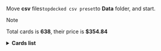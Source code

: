 Move <b>csv</b> files```topdecked csv preset```to <b>Data</b> folder, and start.

> [!NOTE]
> Total cards is <b>638</b>, their price is <b>$354.84</b>

<details>
  <summary><b>Cards list</b></summary>

<ul>
 <li> $0.09 <b><a href="https://scryfall.com/card/afr/265/">Plains</a></b> afr - foil (1)</li>
 <li> $0.12 <b><a href="https://scryfall.com/card/afr/262/">Plains</a></b> afr - foil (1)</li>
 <li> $0.14 <b><a href="https://scryfall.com/card/afr/263/">Plains</a></b> afr - foil (1)</li>
 <li> $0.10 <b><a href="https://scryfall.com/card/afr/264/">Plains</a></b> afr - foil (1)</li>
 <li> $0.14 <b><a href="https://scryfall.com/card/afr/273/">Swamp</a></b> afr - foil (1)</li>
 <li> $0.09 <b><a href="https://scryfall.com/card/afr/271/">Swamp</a></b> afr - foil (1)</li>
 <li> $0.14 <b><a href="https://scryfall.com/card/afr/270/">Swamp</a></b> afr - foil (1)</li>
 <li> $0.18 <b><a href="https://scryfall.com/card/afr/272/">Swamp</a></b> afr - foil (1)</li>
 <li> $0.10 <b><a href="https://scryfall.com/card/afr/278/">Forest</a></b> afr - foil (1)</li>
 <li> $0.08 <b><a href="https://scryfall.com/card/afr/280/">Forest</a></b> afr - foil (1)</li>
 <li> $0.13 <b><a href="https://scryfall.com/card/afr/279/">Forest</a></b> afr - foil (1)</li>
 <li> $0.13 <b><a href="https://scryfall.com/card/afr/281/">Forest</a></b> afr - foil (1)</li>
 <li> $0.29 <b><a href="https://scryfall.com/card/afr/375/">Forsworn Paladin</a></b> afr - foil (1)</li>
 <li> $0.10 <b><a href="https://scryfall.com/card/afr/276/">Mountain</a></b> afr - foil (1)</li>
 <li> $0.07 <b><a href="https://scryfall.com/card/afr/277/">Mountain</a></b> afr - foil (1)</li>
 <li> $0.11 <b><a href="https://scryfall.com/card/afr/274/">Mountain</a></b> afr - foil (1)</li>
 <li> $0.16 <b><a href="https://scryfall.com/card/afr/275/">Mountain</a></b> afr - foil (1)</li>
 <li> $0.23 <b><a href="https://scryfall.com/card/afr/117/">Reaper's Talisman</a></b> afr - foil (1)</li>
 <li> $0.19 <b><a href="https://scryfall.com/card/afr/397/">Treasure Chest</a></b> afr - foil (1)</li>
 <li> $0.05 <b><a href="https://scryfall.com/card/afr/46/">Arcane Investigator</a></b> afr - foil (1)</li>
 <li> $0.11 <b><a href="https://scryfall.com/card/afr/266/">Island</a></b> afr - foil (1)</li>
 <li> $0.10 <b><a href="https://scryfall.com/card/afr/267/">Island</a></b> afr - foil (1)</li>
 <li> $0.06 <b><a href="https://scryfall.com/card/afr/269/">Island</a></b> afr - foil (1)</li>
 <li> $0.14 <b><a href="https://scryfall.com/card/afr/268/">Island</a></b> afr - foil (1)</li>
 <li> $0.05 <b><a href="https://scryfall.com/card/afr/310/">Rimeshield Frost Giant</a></b> afr - foil (1)</li>
 <li> $0.20 <b><a href="https://scryfall.com/card/afr/84/">You Find the Villains' Lair</a></b> afr - foil (1)</li>
 <li> $0.32 <b><a href="https://scryfall.com/card/afr/228/">Monk Class</a></b> afr - foil (1)</li>
 <li> $0.04 <b><a href="https://scryfall.com/card/afr/45/">Air-Cult Elemental</a></b> afr - foil (1)</li>
 <li> $0.17 <b><a href="https://scryfall.com/card/afr/136/">Chaos Channeler</a></b> afr - foil (1)</li>
 <li> $8.56 <b><a href="https://scryfall.com/card/afr/138/">Delina, Wild Mage</a></b> afr - foil (1)</li>
 <li> $0.15 <b><a href="https://scryfall.com/card/afr/105/">Gelatinous Cube</a></b> afr - nonfoil (1)</li>
 <li> $0.04 <b><a href="https://scryfall.com/card/afr/149/">Hulking Bugbear</a></b> afr - nonfoil (1)</li>
 <li> $0.34 <b><a href="https://scryfall.com/card/afr/33/">Portable Hole</a></b> afr - nonfoil (1)</li>
 <li> $0.09 <b><a href="https://scryfall.com/card/afr/3/">Blink Dog</a></b> afr - nonfoil (1)</li>
 <li> $0.19 <b><a href="https://scryfall.com/card/afr/353/">Evolving Wilds</a></b> afr - nonfoil (1)</li>
 <li> $8.34 <b><a href="https://scryfall.com/card/afr/138/">Delina, Wild Mage</a></b> afr - nonfoil (1)</li>
 <li> $0.24 <b><a href="https://scryfall.com/card/afr/131/">Barbarian Class</a></b> afr - nonfoil (1)</li>
 <li> $0.86 <b><a href="https://scryfall.com/card/afr/180/">Druid Class</a></b> afr - nonfoil (2)</li>
 <li> $0.18 <b><a href="https://scryfall.com/card/afr/342/">Kalain, Reclusive Painter</a></b> afr - nonfoil (1)</li>
 <li> $0.11 <b><a href="https://scryfall.com/card/afr/58/">Feywild Trickster</a></b> afr - nonfoil (1)</li>
 <li> $0.06 <b><a href="https://scryfall.com/card/afr/215/">You Meet in a Tavern</a></b> afr - nonfoil (1)</li>
 <li> $0.02 <b><a href="https://scryfall.com/card/afr/247/">Iron Golem</a></b> afr - nonfoil (1)</li>
 <li> $0.07 <b><a href="https://scryfall.com/card/afr/49/">Blue Dragon</a></b> afr - nonfoil (1)</li>
 <li> $0.96 <b><a href="https://scryfall.com/card/afr/200/">Prosperous Innkeeper</a></b> afr - nonfoil (1)</li>
 <li> $0.04 <b><a href="https://scryfall.com/card/afr/210/">Wandering Troubadour</a></b> afr - nonfoil (2)</li>
 <li> $0.25 <b><a href="https://scryfall.com/card/afr/236/">Trelasarra, Moon Dancer</a></b> afr - nonfoil (1)</li>
 <li> $4.09 <b><a href="https://scryfall.com/card/afr/18/">Guardian of Faith</a></b> afr - nonfoil (1)</li>
 <li> $0.19 <b><a href="https://scryfall.com/card/afr/397/">Treasure Chest</a></b> afr - foil (1)</li>
 <li> $0.04 <b><a href="https://scryfall.com/card/afr/231/">Shessra, Death's Whisper</a></b> afr - nonfoil (1)</li>
 <li> $0.06 <b><a href="https://scryfall.com/card/afr/59/">Fly</a></b> afr - nonfoil (1)</li>
 <li> $0.36 <b><a href="https://scryfall.com/card/afr/243/">Eye of Vecna</a></b> afr - nonfoil (2)</li>
 <li> $0.08 <b><a href="https://scryfall.com/card/afr/120/">Skullport Merchant</a></b> afr - nonfoil (1)</li>
 <li> $0.05 <b><a href="https://scryfall.com/card/afr/135/">Burning Hands</a></b> afr - nonfoil (2)</li>
 <li> $0.01 <b><a href="https://scryfall.com/card/afr/77/">Sudden Insight</a></b> afr - nonfoil (1)</li>
 <li> $0.54 <b><a href="https://scryfall.com/card/afr/132/">Battle Cry Goblin</a></b> afr - nonfoil (2)</li>
 <li> $0.16 <b><a href="https://scryfall.com/card/afr/21/">Ingenious Smith</a></b> afr - nonfoil (2)</li>
 <li> $0.03 <b><a href="https://scryfall.com/card/afr/12/">Divine Smite</a></b> afr - nonfoil (1)</li>
 <li> $0.10 <b><a href="https://scryfall.com/card/afr/145/">Goblin Morningstar</a></b> afr - nonfoil (1)</li>
 <li> $0.03 <b><a href="https://scryfall.com/card/afr/36/">Rally Maneuver</a></b> afr - nonfoil (2)</li>
 <li> $1.06 <b><a href="https://scryfall.com/card/afr/211/">Werewolf Pack Leader</a></b> afr - nonfoil (1)</li>
 <li> $0.16 <b><a href="https://scryfall.com/card/afr/337/">Bruenor Battlehammer</a></b> afr - nonfoil (1)</li>
 <li> $4.30 <b><a href="https://scryfall.com/card/afr/254/">Den of the Bugbear</a></b> afr - nonfoil (1)</li>
 <li> $0.23 <b><a href="https://scryfall.com/card/afr/88/">Asmodeus the Archfiend</a></b> afr - nonfoil (1)</li>
 <li> $0.21 <b><a href="https://scryfall.com/card/afr/216/">Adult Gold Dragon</a></b> afr - nonfoil (1)</li>
 <li> $0.05 <b><a href="https://scryfall.com/card/afr/57/">Eccentric Apprentice</a></b> afr - nonfoil (2)</li>
 <li> $0.11 <b><a href="https://scryfall.com/card/afr/136/">Chaos Channeler</a></b> afr - nonfoil (1)</li>
 <li> $0.09 <b><a href="https://scryfall.com/card/afr/114/">Power Word Kill</a></b> afr - nonfoil (3)</li>
 <li> $0.04 <b><a href="https://scryfall.com/card/afr/107/">Grim Wanderer</a></b> afr - nonfoil (1)</li>
 <li> $0.13 <b><a href="https://scryfall.com/card/afr/175/">Choose Your Weapon</a></b> afr - nonfoil (1)</li>
 <li> $0.16 <b><a href="https://scryfall.com/card/afr/48/">The Blackstaff of Waterdeep</a></b> afr - nonfoil (1)</li>
 <li> $0.14 <b><a href="https://scryfall.com/card/afr/111/">Lightfoot Rogue</a></b> afr - nonfoil (2)</li>
 <li> $0.16 <b><a href="https://scryfall.com/card/afr/127/">Wight</a></b> afr - nonfoil (1)</li>
 <li> $0.16 <b><a href="https://scryfall.com/card/afr/323/">Zalto, Fire Giant Duke</a></b> afr - nonfoil (2)</li>
 <li> $0.19 <b><a href="https://scryfall.com/card/afr/170/">You See a Pair of Goblins</a></b> afr - nonfoil (1)</li>
 <li> $2.14 <b><a href="https://scryfall.com/card/afr/147/">Hobgoblin Bandit Lord</a></b> afr - nonfoil (1)</li>
 <li> $0.03 <b><a href="https://scryfall.com/card/afr/7/">Cloister Gargoyle</a></b> afr - nonfoil (1)</li>
 <li> $0.04 <b><a href="https://scryfall.com/card/afr/244/">Fifty Feet of Rope</a></b> afr - nonfoil (1)</li>
 <li> $0.07 <b><a href="https://scryfall.com/card/afr/242/">Dungeon Map</a></b> afr - nonfoil (1)</li>
 <li> $0.23 <b><a href="https://scryfall.com/card/afr/371/">Yuan-Ti Malison</a></b> afr - nonfoil (1)</li>
 <li> $0.04 <b><a href="https://scryfall.com/card/afr/54/">Displacer Beast</a></b> afr - nonfoil (3)</li>
 <li> $0.14 <b><a href="https://scryfall.com/card/afr/125/">Warlock Class</a></b> afr - nonfoil (2)</li>
 <li> $0.18 <b><a href="https://scryfall.com/card/afr/169/">You Find Some Prisoners</a></b> afr - nonfoil (1)</li>
 <li> $0.28 <b><a href="https://scryfall.com/card/afr/260/">Temple of the Dragon Queen</a></b> afr - nonfoil (1)</li>
 <li> $0.06 <b><a href="https://scryfall.com/card/afr/67/">Power of Persuasion</a></b> afr - nonfoil (1)</li>
 <li> $0.09 <b><a href="https://scryfall.com/card/afr/137/">Critical Hit</a></b> afr - nonfoil (2)</li>
 <li> $0.08 <b><a href="https://scryfall.com/card/afr/234/">Targ Nar, Demon-Fang Gnoll</a></b> afr - nonfoil (2)</li>
 <li> $0.55 <b><a href="https://scryfall.com/card/afr/29/">Paladin Class</a></b> afr - nonfoil (1)</li>
 <li> $0.16 <b><a href="https://scryfall.com/card/afr/246/">Hand of Vecna</a></b> afr - nonfoil (1)</li>
 <li> $0.21 <b><a href="https://scryfall.com/card/afr/98/">Drider</a></b> afr - nonfoil (2)</li>
 <li> $0.03 <b><a href="https://scryfall.com/card/afr/224/">Hama Pashar, Ruin Seeker</a></b> afr - nonfoil (1)</li>
 <li> $0.04 <b><a href="https://scryfall.com/card/afr/201/">Purple Worm</a></b> afr - nonfoil (2)</li>
 <li> $0.14 <b><a href="https://scryfall.com/card/afr/255/">Dungeon Descent</a></b> afr - nonfoil (1)</li>
 <li> $1.45 <b><a href="https://scryfall.com/card/afr/62/">Iymrith, Desert Doom</a></b> afr - nonfoil (2)</li>
 <li> $0.08 <b><a href="https://scryfall.com/card/afr/240/">Bag of Holding</a></b> afr - nonfoil (1)</li>
 <li> $0.02 <b><a href="https://scryfall.com/card/afr/192/">Loathsome Troll</a></b> afr - nonfoil (1)</li>
 <li> $0.72 <b><a href="https://scryfall.com/card/afr/233/">Sorcerer Class</a></b> afr - nonfoil (1)</li>
 <li> $0.06 <b><a href="https://scryfall.com/card/afr/44/">Aberrant Mind Sorcerer</a></b> afr - nonfoil (1)</li>
 <li> $3.73 <b><a href="https://scryfall.com/card/afr/222/">Fighter Class</a></b> afr - nonfoil (2)</li>
 <li> $0.02 <b><a href="https://scryfall.com/card/afr/76/">Split the Party</a></b> afr - nonfoil (1)</li>
 <li> $0.14 <b><a href="https://scryfall.com/card/afr/32/">Plate Armor</a></b> afr - nonfoil (2)</li>
 <li> $0.04 <b><a href="https://scryfall.com/card/afr/96/">Demogorgon's Clutches</a></b> afr - nonfoil (1)</li>
 <li> $0.08 <b><a href="https://scryfall.com/card/afr/221/">Farideh, Devil's Chosen</a></b> afr - nonfoil (1)</li>
 <li> $4.17 <b><a href="https://scryfall.com/card/afr/87/">Acererak the Archlich</a></b> afr - foil (1)</li>
 <li> $1.96 <b><a href="https://scryfall.com/card/ddr/1/">Nissa, Voice of Zendikar</a></b> ddr - foil (1)</li>
 <li> $0.42 <b><a href="https://scryfall.com/card/ddr/36/">Ob Nixilis Reignited</a></b> ddr - foil (1)</li>
 <li> $1.60 <b><a href="https://scryfall.com/card/ddr/65/">Leechridden Swamp</a></b> ddr - nonfoil (1)</li>
 <li> $0.36 <b><a href="https://scryfall.com/card/ddr/2/">Abundance</a></b> ddr - nonfoil (1)</li>
 <li> $0.12 <b><a href="https://scryfall.com/card/ddr/19/">Scythe Leopard</a></b> ddr - nonfoil (2)</li>
 <li> $0.18 <b><a href="https://scryfall.com/card/ddr/21/">Thicket Elemental</a></b> ddr - nonfoil (1)</li>
 <li> $1.03 <b><a href="https://scryfall.com/card/ddr/38/">Ambition's Cost</a></b> ddr - nonfoil (1)</li>
 <li> $0.11 <b><a href="https://scryfall.com/card/ddr/12/">Jaddi Lifestrider</a></b> ddr - nonfoil (2)</li>
 <li> $0.33 <b><a href="https://scryfall.com/card/ddr/60/">Shadows of the Past</a></b> ddr - nonfoil (1)</li>
 <li> $0.10 <b><a href="https://scryfall.com/card/ddr/58/">Quest for the Gravelord</a></b> ddr - nonfoil (2)</li>
 <li> $0.43 <b><a href="https://scryfall.com/card/ddr/10/">Gaea's Blessing</a></b> ddr - nonfoil (1)</li>
 <li> $0.14 <b><a href="https://scryfall.com/card/ddr/45/">Despoiler of Souls</a></b> ddr - nonfoil (1)</li>
 <li> $0.09 <b><a href="https://scryfall.com/card/ddr/24/">Walker of the Grove</a></b> ddr - nonfoil (1)</li>
 <li> $0.27 <b><a href="https://scryfall.com/card/ddr/30/">Treetop Village</a></b> ddr - nonfoil (1)</li>
 <li> $0.15 <b><a href="https://scryfall.com/card/ddr/57/">Priest of the Blood Rite</a></b> ddr - nonfoil (1)</li>
 <li> $0.30 <b><a href="https://scryfall.com/card/ddr/62/">Squelching Leeches</a></b> ddr - nonfoil (1)</li>
 <li> $0.11 <b><a href="https://scryfall.com/card/ddr/20/">Seek the Horizon</a></b> ddr - nonfoil (1)</li>
 <li> $0.43 <b><a href="https://scryfall.com/card/ddr/44/">Desecration Demon</a></b> ddr - nonfoil (1)</li>
 <li> $0.41 <b><a href="https://scryfall.com/card/ddr/29/">Mosswort Bridge</a></b> ddr - nonfoil (1)</li>
 <li> $0.35 <b><a href="https://scryfall.com/card/ddr/16/">Oran-Rief Hydra</a></b> ddr - nonfoil (1)</li>
 <li> $0.07 <b><a href="https://scryfall.com/card/ddr/42/">Carrier Thrall</a></b> ddr - nonfoil (2)</li>
 <li> $0.09 <b><a href="https://scryfall.com/card/ddr/26/">Woodborn Behemoth</a></b> ddr - nonfoil (2)</li>
 <li> $0.14 <b><a href="https://scryfall.com/card/ddr/3/">Briarhorn</a></b> ddr - nonfoil (2)</li>
 <li> $0.19 <b><a href="https://scryfall.com/card/ddr/6/">Cloudthresher</a></b> ddr - nonfoil (1)</li>
 <li> $0.48 <b><a href="https://scryfall.com/card/ddr/56/">Pestilence Demon</a></b> ddr - nonfoil (1)</li>
 <li> $0.36 <b><a href="https://scryfall.com/card/ddr/53/">Indulgent Tormentor</a></b> ddr - nonfoil (1)</li>
 <li> $0.30 <b><a href="https://scryfall.com/card/ddr/61/">Smallpox</a></b> ddr - nonfoil (2)</li>
 <li> $0.10 <b><a href="https://scryfall.com/card/ddr/73/">Zombie Giant</a></b> ddr - nonfoil (1)</li>
 <li> $0.74 <b><a href="https://scryfall.com/card/ddr/71/">Eldrazi Scion</a></b> ddr - nonfoil (2)</li>
 <li> $0.85 <b><a href="https://scryfall.com/card/ddr/75/">Plant</a></b> ddr - nonfoil (4)</li>
 <li> $0.34 <b><a href="https://scryfall.com/card/ddr/72/">Demon</a></b> ddr - nonfoil (1)</li>
 <li> $0.16 <b><a href="https://scryfall.com/card/ddr/74/">Elemental</a></b> ddr - nonfoil (1)</li>
 <li> $0.82 <b><a href="https://scryfall.com/card/ddr/76/">Ob Nixilis Reignited Emblem</a></b> ddr - nonfoil (1)</li>
 <li> $3.81 <b><a href="https://scryfall.com/card/dom/101/">Rat Colony</a></b> dom - nonfoil (1)</li>
 <li> $0.30 <b><a href="https://scryfall.com/card/dom/93/">Final Parting</a></b> dom - nonfoil (1)</li>
 <li> $0.49 <b><a href="https://scryfall.com/card/dom/130/">Goblin Warchief</a></b> dom - nonfoil (1)</li>
 <li> $0.17 <b><a href="https://scryfall.com/card/dom/16/">Evra, Halcyon Witness</a></b> dom - nonfoil (1)</li>
 <li> $0.15 <b><a href="https://scryfall.com/card/dom/210/">Amaranthine Wall</a></b> dom - nonfoil (1)</li>
 <li> $0.04 <b><a href="https://scryfall.com/card/eld/22/">Mysterious Pathlighter</a></b> eld - nonfoil (1)</li>
 <li> $0.25 <b><a href="https://scryfall.com/card/eld/185/">Yorvo, Lord of Garenbrig</a></b> eld - nonfoil (1)</li>
 <li> $0.16 <b><a href="https://scryfall.com/card/eld/163/">Keeper of Fables</a></b> eld - nonfoil (1)</li>
 <li> $0.13 <b><a href="https://scryfall.com/card/eld/25/">Rally for the Throne</a></b> eld - nonfoil (1)</li>
 <li> $0.11 <b><a href="https://scryfall.com/card/iko/261/">Plains</a></b> iko - foil (1)</li>
 <li> $0.43 <b><a href="https://scryfall.com/card/iko/233/">Zirda, the Dawnwaker</a></b> iko - nonfoil (1)</li>
 <li> $0.17 <b><a href="https://scryfall.com/card/iko/118/">Footfall Crater</a></b> iko - nonfoil (1)</li>
 <li> $0.02 <b><a href="https://scryfall.com/card/iko/147/">Charge of the Forever-Beast</a></b> iko - nonfoil (1)</li>
 <li> $0.05 <b><a href="https://scryfall.com/card/iko/151/">Exuberant Wolfbear</a></b> iko - nonfoil (1)</li>
 <li> $0.26 <b><a href="https://scryfall.com/card/khm/394/">Plains</a></b> khm - foil (1)</li>
 <li> $0.51 <b><a href="https://scryfall.com/card/khm/396/">Swamp</a></b> khm - foil (1)</li>
 <li> $0.85 <b><a href="https://scryfall.com/card/khm/398/">Forest</a></b> khm - foil (1)</li>
 <li> $0.76 <b><a href="https://scryfall.com/card/khm/397/">Mountain</a></b> khm - foil (1)</li>
 <li> $1.47 <b><a href="https://scryfall.com/card/khm/395/">Island</a></b> khm - foil (1)</li>
 <li> $0.22 <b><a href="https://scryfall.com/card/khm/327/">Maja, Bretagard Protector</a></b> khm - foil (1)</li>
 <li> $0.60 <b><a href="https://scryfall.com/card/khm/400/">Reflections of Littjara</a></b> khm - foil (1)</li>
 <li> $0.03 <b><a href="https://scryfall.com/card/khm/157/">Tuskeri Firewalker</a></b> khm - foil (1)</li>
 <li> $0.29 <b><a href="https://scryfall.com/card/khm/223/">Moritte of the Frost</a></b> khm - foil (1)</li>
 <li> $0.08 <b><a href="https://scryfall.com/card/khm/8/">Divine Gambit</a></b> khm - foil (1)</li>
 <li> $0.07 <b><a href="https://scryfall.com/card/khm/87/">Draugr Recruiter</a></b> khm - foil (1)</li>
 <li> $0.30 <b><a href="https://scryfall.com/card/khm/29/">Sigrid, God-Favored</a></b> khm - foil (1)</li>
 <li> $0.21 <b><a href="https://scryfall.com/card/khm/105/">Raise the Draugr</a></b> khm - foil (1)</li>
 <li> $0.15 <b><a href="https://scryfall.com/card/khm/321/">Aegar, the Freezing Flame</a></b> khm - foil (1)</li>
 <li> $0.12 <b><a href="https://scryfall.com/card/khm/148/">Rune of Speed</a></b> khm - nonfoil (1)</li>
 <li> $0.22 <b><a href="https://scryfall.com/card/khm/109/">Skemfar Avenger</a></b> khm - nonfoil (1)</li>
 <li> $0.05 <b><a href="https://scryfall.com/card/khm/97/">Hailstorm Valkyrie</a></b> khm - nonfoil (1)</li>
 <li> $5.05 <b><a href="https://scryfall.com/card/khm/114/">Valki, God of Lies // Tibalt, Cosmic Impostor</a></b> khm - nonfoil (1)</li>
 <li> $0.10 <b><a href="https://scryfall.com/card/khm/122/">Basalt Ravager</a></b> khm - nonfoil (1)</li>
 <li> $0.68 <b><a href="https://scryfall.com/card/khm/142/">Magda, Brazen Outlaw</a></b> khm - nonfoil (2)</li>
 <li> $0.03 <b><a href="https://scryfall.com/card/khm/45/">Avalanche Caller</a></b> khm - nonfoil (1)</li>
 <li> $0.18 <b><a href="https://scryfall.com/card/khm/116/">Vengeful Reaper</a></b> khm - nonfoil (2)</li>
 <li> $0.48 <b><a href="https://scryfall.com/card/khm/21/">Reidane, God of the Worthy // Valkmira, Protector's Shield</a></b> khm - nonfoil (1)</li>
 <li> $0.15 <b><a href="https://scryfall.com/card/khm/264/">Littjara Mirrorlake</a></b> khm - nonfoil (1)</li>
 <li> $0.13 <b><a href="https://scryfall.com/card/khm/232/">The Trickster-God's Heist</a></b> khm - nonfoil (1)</li>
 <li> $0.10 <b><a href="https://scryfall.com/card/khm/265/">Port of Karfell</a></b> khm - nonfoil (1)</li>
 <li> $0.25 <b><a href="https://scryfall.com/card/khm/25/">Rune of Sustenance</a></b> khm - nonfoil (1)</li>
 <li> $0.03 <b><a href="https://scryfall.com/card/khm/8/">Divine Gambit</a></b> khm - nonfoil (2)</li>
 <li> $0.08 <b><a href="https://scryfall.com/card/khm/268/">Skemfar Elderhall</a></b> khm - nonfoil (1)</li>
 <li> $0.05 <b><a href="https://scryfall.com/card/khm/189/">Rootless Yew</a></b> khm - nonfoil (1)</li>
 <li> $0.05 <b><a href="https://scryfall.com/card/khm/56/">Frost Augur</a></b> khm - nonfoil (1)</li>
 <li> $0.03 <b><a href="https://scryfall.com/card/khm/128/">Crush the Weak</a></b> khm - nonfoil (1)</li>
 <li> $0.03 <b><a href="https://scryfall.com/card/khm/137/">Frenzied Raider</a></b> khm - nonfoil (2)</li>
 <li> $0.05 <b><a href="https://scryfall.com/card/khm/62/">Icebind Pillar</a></b> khm - nonfoil (1)</li>
 <li> $6.33 <b><a href="https://scryfall.com/card/khm/98/">Haunting Voyage</a></b> khm - nonfoil (1)</li>
 <li> $0.15 <b><a href="https://scryfall.com/card/khm/233/">Vega, the Watcher</a></b> khm - nonfoil (2)</li>
 <li> $0.07 <b><a href="https://scryfall.com/card/khm/30/">Spectral Steel</a></b> khm - nonfoil (1)</li>
 <li> $0.50 <b><a href="https://scryfall.com/card/khm/27/">Search for Glory</a></b> khm - nonfoil (1)</li>
 <li> $0.52 <b><a href="https://scryfall.com/card/khm/9/">Doomskar</a></b> khm - nonfoil (1)</li>
 <li> $0.49 <b><a href="https://scryfall.com/card/khm/50/">Cosima, God of the Voyage // The Omenkeel</a></b> khm - nonfoil (1)</li>
 <li> $0.05 <b><a href="https://scryfall.com/card/khm/36/">Valkyrie's Sword</a></b> khm - nonfoil (1)</li>
 <li> $0.04 <b><a href="https://scryfall.com/card/khm/163/">Boreal Outrider</a></b> khm - nonfoil (1)</li>
 <li> $0.09 <b><a href="https://scryfall.com/card/khm/325/">Koll, the Forgemaster</a></b> khm - nonfoil (1)</li>
 <li> $0.08 <b><a href="https://scryfall.com/card/khm/253/">Bretagard Stronghold</a></b> khm - nonfoil (1)</li>
 <li> $0.46 <b><a href="https://scryfall.com/card/khm/107/">Rise of the Dread Marn</a></b> khm - nonfoil (1)</li>
 <li> $0.39 <b><a href="https://scryfall.com/card/khm/244/">Replicating Ring</a></b> khm - nonfoil (1)</li>
 <li> $0.02 <b><a href="https://scryfall.com/card/khm/2/">Battershield Warrior</a></b> khm - nonfoil (1)</li>
 <li> $0.07 <b><a href="https://scryfall.com/card/khm/212/">Harald, King of Skemfar</a></b> khm - nonfoil (1)</li>
 <li> $0.09 <b><a href="https://scryfall.com/card/khm/201/">Arni Slays the Troll</a></b> khm - nonfoil (1)</li>
 <li> $0.03 <b><a href="https://scryfall.com/card/khm/226/">Niko Defies Destiny</a></b> khm - nonfoil (1)</li>
 <li> $0.14 <b><a href="https://scryfall.com/card/khm/170/">Fynn, the Fangbearer</a></b> khm - nonfoil (1)</li>
 <li> $0.11 <b><a href="https://scryfall.com/card/khm/230/">Svella, Ice Shaper</a></b> khm - nonfoil (1)</li>
 <li> $0.95 <b><a href="https://scryfall.com/card/khm/69/">Mystic Reflection</a></b> khm - nonfoil (1)</li>
 <li> $0.17 <b><a href="https://scryfall.com/card/khm/132/">Dual Strike</a></b> khm - nonfoil (1)</li>
 <li> $0.08 <b><a href="https://scryfall.com/card/khm/259/">Great Hall of Starnheim</a></b> khm - nonfoil (1)</li>
 <li> $0.08 <b><a href="https://scryfall.com/card/khm/322/">Firja, Judge of Valor</a></b> khm - nonfoil (1)</li>
 <li> $0.10 <b><a href="https://scryfall.com/card/khm/26/">Runeforge Champion</a></b> khm - nonfoil (1)</li>
 <li> $0.07 <b><a href="https://scryfall.com/card/khm/224/">Narfi, Betrayer King</a></b> khm - nonfoil (1)</li>
 <li> $0.32 <b><a href="https://scryfall.com/card/khm/90/">Dream Devourer</a></b> khm - nonfoil (1)</li>
 <li> $0.05 <b><a href="https://scryfall.com/card/khm/166/">Elven Bow</a></b> khm - nonfoil (2)</li>
 <li> $0.31 <b><a href="https://scryfall.com/card/khm/250/">Axgard Armory</a></b> khm - nonfoil (1)</li>
 <li> $0.14 <b><a href="https://scryfall.com/card/khm/108/">Rune of Mortality</a></b> khm - nonfoil (2)</li>
 <li> $0.09 <b><a href="https://scryfall.com/card/khm/59/">Giant's Amulet</a></b> khm - nonfoil (1)</li>
 <li> $0.05 <b><a href="https://scryfall.com/card/khm/200/">Aegar, the Freezing Flame</a></b> khm - nonfoil (1)</li>
 <li> $0.19 <b><a href="https://scryfall.com/card/khm/86/">Draugr Necromancer</a></b> khm - nonfoil (1)</li>
 <li> $0.05 <b><a href="https://scryfall.com/card/khm/113/">Tergrid's Shadow</a></b> khm - nonfoil (1)</li>
 <li> $0.04 <b><a href="https://scryfall.com/card/khm/135/">Fearless Liberator</a></b> khm - nonfoil (1)</li>
 <li> $0.02 <b><a href="https://scryfall.com/card/khm/130/">Doomskar Titan</a></b> khm - nonfoil (1)</li>
 <li> $0.04 <b><a href="https://scryfall.com/card/khm/182/">Littjara Glade-Warden</a></b> khm - nonfoil (1)</li>
 <li> $10.41 <b><a href="https://scryfall.com/card/khm/299/">Halvar, God of Battle // Sword of the Realms</a></b> khm - nonfoil (1)</li>
 <li> $4.21 <b><a href="https://scryfall.com/card/khm/275/">The World Tree</a></b> khm - nonfoil (1)</li>
 <li> $0.26 <b><a href="https://scryfall.com/card/ltr/372/">Shagrat, Loot Bearer</a></b> ltr - nonfoil (1)</li>
 <li> $0.03 <b><a href="https://scryfall.com/card/ltr/189/">Stew the Coneys</a></b> ltr - nonfoil (1)</li>
 <li> $0.08 <b><a href="https://scryfall.com/card/ltr/306/">Samwise the Stouthearted</a></b> ltr - nonfoil (1)</li>
 <li> $0.04 <b><a href="https://scryfall.com/card/ltr/210/">Gwaihir the Windlord</a></b> ltr - nonfoil (1)</li>
 <li> $0.01 <b><a href="https://scryfall.com/card/mid/22/">Gavony Trapper</a></b> mid - foil (1)</li>
 <li> $0.12 <b><a href="https://scryfall.com/card/mid/380/">Plains</a></b> mid - foil (1)</li>
 <li> $0.11 <b><a href="https://scryfall.com/card/mid/63/">Mysterious Tome // Chilling Chronicle</a></b> mid - foil (1)</li>
 <li> $0.10 <b><a href="https://scryfall.com/card/mid/382/">Swamp</a></b> mid - foil (1)</li>
 <li> $1.06 <b><a href="https://scryfall.com/card/mid/273/">Swamp</a></b> mid - foil (1)</li>
 <li> $0.09 <b><a href="https://scryfall.com/card/mid/244/">Sunrise Cavalier</a></b> mid - foil (1)</li>
 <li> $0.47 <b><a href="https://scryfall.com/card/mid/277/">Forest</a></b> mid - foil (1)</li>
 <li> $0.14 <b><a href="https://scryfall.com/card/mid/384/">Forest</a></b> mid - foil (1)</li>
 <li> $0.21 <b><a href="https://scryfall.com/card/mid/383/">Mountain</a></b> mid - foil (1)</li>
 <li> $0.99 <b><a href="https://scryfall.com/card/mid/270/">Island</a></b> mid - foil (1)</li>
 <li> $0.12 <b><a href="https://scryfall.com/card/mid/381/">Island</a></b> mid - foil (1)</li>
 <li> $0.02 <b><a href="https://scryfall.com/card/mid/28/">Mourning Patrol // Morning Apparition</a></b> mid - foil (1)</li>
 <li> $0.15 <b><a href="https://scryfall.com/card/mid/135/">Electric Revelation</a></b> mid - foil (1)</li>
 <li> $0.01 <b><a href="https://scryfall.com/card/mid/127/">Abandon the Post</a></b> mid - foil (1)</li>
 <li> $0.05 <b><a href="https://scryfall.com/card/mid/84/">Arrogant Outlaw</a></b> mid - foil (1)</li>
 <li> $0.56 <b><a href="https://scryfall.com/card/mid/386/">Triskaidekaphile</a></b> mid - foil (1)</li>
 <li> $0.14 <b><a href="https://scryfall.com/card/mid/299/">Burly Breaker // Dire-Strain Demolisher</a></b> mid - foil (1)</li>
 <li> $0.02 <b><a href="https://scryfall.com/card/mid/152/">Obsessive Astronomer</a></b> mid - foil (1)</li>
 <li> $0.14 <b><a href="https://scryfall.com/card/mid/261/">Evolving Wilds</a></b> mid - foil (1)</li>
 <li> $0.09 <b><a href="https://scryfall.com/card/mid/82/">Unblinking Observer</a></b> mid - foil (1)</li>
 <li> $0.04 <b><a href="https://scryfall.com/card/mid/293/">Harvesttide Infiltrator // Harvesttide Assailant</a></b> mid - foil (1)</li>
 <li> $0.02 <b><a href="https://scryfall.com/card/mid/132/">Burn the Accursed</a></b> mid - foil (1)</li>
 <li> $1.17 <b><a href="https://scryfall.com/card/mid/67/">Otherworldly Gaze</a></b> mid - foil (1)</li>
 <li> $0.04 <b><a href="https://scryfall.com/card/mid/36/">Sungold Barrage</a></b> mid - foil (1)</li>
 <li> $0.06 <b><a href="https://scryfall.com/card/mid/118/">Olivia's Midnight Ambush</a></b> mid - foil (1)</li>
 <li> $0.30 <b><a href="https://scryfall.com/card/mid/223/">Florian, Voldaren Scion</a></b> mid - nonfoil (1)</li>
 <li> $0.10 <b><a href="https://scryfall.com/card/mid/183/">Dryad's Revival</a></b> mid - nonfoil (3)</li>
 <li> $0.05 <b><a href="https://scryfall.com/card/mid/310/">Kessig Naturalist // Lord of the Ulvenwald</a></b> mid - nonfoil (1)</li>
 <li> $0.03 <b><a href="https://scryfall.com/card/mid/26/">Loyal Gryff</a></b> mid - nonfoil (1)</li>
 <li> $0.09 <b><a href="https://scryfall.com/card/mid/142/">Geistflame Reservoir</a></b> mid - nonfoil (1)</li>
 <li> $0.11 <b><a href="https://scryfall.com/card/mid/173/">Brood Weaver</a></b> mid - nonfoil (3)</li>
 <li> $0.09 <b><a href="https://scryfall.com/card/mid/57/">Grafted Identity</a></b> mid - nonfoil (1)</li>
 <li> $0.02 <b><a href="https://scryfall.com/card/mid/308/">Dawnhart Wardens</a></b> mid - nonfoil (1)</li>
 <li> $0.07 <b><a href="https://scryfall.com/card/mid/126/">Vengeful Strangler // Strangling Grasp</a></b> mid - nonfoil (1)</li>
 <li> $0.40 <b><a href="https://scryfall.com/card/mid/234/">Old Stickfingers</a></b> mid - nonfoil (1)</li>
 <li> $0.15 <b><a href="https://scryfall.com/card/mid/2/">Ambitious Farmhand // Seasoned Cathar</a></b> mid - nonfoil (1)</li>
 <li> $0.03 <b><a href="https://scryfall.com/card/mid/300/">Dawnhart Mentor</a></b> mid - nonfoil (2)</li>
 <li> $0.15 <b><a href="https://scryfall.com/card/mid/187/">Hound Tamer // Untamed Pup</a></b> mid - nonfoil (1)</li>
 <li> $0.03 <b><a href="https://scryfall.com/card/mid/302/">Hound Tamer // Untamed Pup</a></b> mid - nonfoil (2)</li>
 <li> $0.02 <b><a href="https://scryfall.com/card/mid/16/">Duelcraft Trainer</a></b> mid - nonfoil (2)</li>
 <li> $0.36 <b><a href="https://scryfall.com/card/mid/309/">Katilda, Dawnhart Prime</a></b> mid - nonfoil (1)</li>
 <li> $0.03 <b><a href="https://scryfall.com/card/mid/297/">Village Watch // Village Reavers</a></b> mid - nonfoil (1)</li>
 <li> $0.09 <b><a href="https://scryfall.com/card/mid/6/">Borrowed Time</a></b> mid - nonfoil (1)</li>
 <li> $0.05 <b><a href="https://scryfall.com/card/mid/141/">Flame Channeler // Embodiment of Flame</a></b> mid - nonfoil (1)</li>
 <li> $5.31 <b><a href="https://scryfall.com/card/mid/265/">Overgrown Farmland</a></b> mid - nonfoil (1)</li>
 <li> $0.05 <b><a href="https://scryfall.com/card/mid/196/">Rise of the Ants</a></b> mid - nonfoil (3)</li>
 <li> $2.44 <b><a href="https://scryfall.com/card/mid/113/">Morbid Opportunist</a></b> mid - nonfoil (1)</li>
 <li> $0.11 <b><a href="https://scryfall.com/card/mid/115/">Necrosynthesis</a></b> mid - nonfoil (1)</li>
 <li> $0.52 <b><a href="https://scryfall.com/card/mid/159/">Smoldering Egg // Ashmouth Dragon</a></b> mid - nonfoil (1)</li>
 <li> $0.32 <b><a href="https://scryfall.com/card/mid/215/">Croaking Counterpart</a></b> mid - nonfoil (1)</li>
 <li> $0.28 <b><a href="https://scryfall.com/card/mid/34/">Sigardian Savior</a></b> mid - nonfoil (1)</li>
 <li> $0.04 <b><a href="https://scryfall.com/card/mid/65/">Ominous Roost</a></b> mid - nonfoil (2)</li>
 <li> $0.10 <b><a href="https://scryfall.com/card/mid/250/">Wake to Slaughter</a></b> mid - nonfoil (1)</li>
 <li> $0.22 <b><a href="https://scryfall.com/card/mid/235/">Rem Karolus, Stalwart Slayer</a></b> mid - nonfoil (2)</li>
 <li> $0.03 <b><a href="https://scryfall.com/card/mid/83/">Vivisection</a></b> mid - nonfoil (1)</li>
 <li> $0.09 <b><a href="https://scryfall.com/card/mid/238/">Rootcoil Creeper</a></b> mid - nonfoil (3)</li>
 <li> $0.05 <b><a href="https://scryfall.com/card/mid/299/">Burly Breaker // Dire-Strain Demolisher</a></b> mid - nonfoil (2)</li>
 <li> $0.03 <b><a href="https://scryfall.com/card/mid/251/">Winterthorn Blessing</a></b> mid - nonfoil (2)</li>
 <li> $0.02 <b><a href="https://scryfall.com/card/mid/3/">Beloved Beggar // Generous Soul</a></b> mid - nonfoil (1)</li>
 <li> $0.03 <b><a href="https://scryfall.com/card/mid/75/">Skaab Wrangler</a></b> mid - nonfoil (1)</li>
 <li> $0.24 <b><a href="https://scryfall.com/card/mid/303/">Outland Liberator // Frenzied Trapbreaker</a></b> mid - nonfoil (3)</li>
 <li> $0.11 <b><a href="https://scryfall.com/card/mid/205/">Turn the Earth</a></b> mid - nonfoil (2)</li>
 <li> $0.03 <b><a href="https://scryfall.com/card/mid/70/">Phantom Carriage</a></b> mid - nonfoil (3)</li>
 <li> $0.78 <b><a href="https://scryfall.com/card/mid/51/">Fading Hope</a></b> mid - nonfoil (2)</li>
 <li> $0.65 <b><a href="https://scryfall.com/card/mid/221/">Faithful Mending</a></b> mid - nonfoil (2)</li>
 <li> $0.56 <b><a href="https://scryfall.com/card/mid/386/">Triskaidekaphile</a></b> mid - foil (1)</li>
 <li> $0.06 <b><a href="https://scryfall.com/card/mid/139/">Fangblade Brigand // Fangblade Eviscerator</a></b> mid - nonfoil (1)</li>
 <li> $0.29 <b><a href="https://scryfall.com/card/mid/246/">Tovolar, Dire Overlord // Tovolar, the Midnight Scourge</a></b> mid - nonfoil (2)</li>
 <li> $1.45 <b><a href="https://scryfall.com/card/mid/7/">Brutal Cathar // Moonrage Brute</a></b> mid - nonfoil (1)</li>
 <li> $0.02 <b><a href="https://scryfall.com/card/mid/182/">Defend the Celestus</a></b> mid - nonfoil (1)</li>
 <li> $0.14 <b><a href="https://scryfall.com/card/mid/46/">Curse of Surveillance</a></b> mid - nonfoil (1)</li>
 <li> $37.56 <b><a href="https://scryfall.com/card/mid/112/">The Meathook Massacre</a></b> mid - nonfoil (1)</li>
 <li> $0.03 <b><a href="https://scryfall.com/card/mom/195/">Iridescent Blademaster</a></b> mom - foil (1)</li>
 <li> $0.06 <b><a href="https://scryfall.com/card/mom/107/">Glistening Deluge</a></b> mom - nonfoil (1)</li>
 <li> $0.02 <b><a href="https://scryfall.com/card/mom/248/">Mutagen Connoisseur</a></b> mom - nonfoil (1)</li>
 <li> $0.02 <b><a href="https://scryfall.com/card/mom/237/">Invasion of Moag // Bloomwielder Dryads</a></b> mom - nonfoil (1)</li>
 <li> $0.03 <b><a href="https://scryfall.com/card/mom/71/">Oracle of Tragedy</a></b> mom - nonfoil (1)</li>
 <li> $0.09 <b><a href="https://scryfall.com/card/mom/30/">Phyrexian Awakening</a></b> mom - nonfoil (1)</li>
 <li> $0.02 <b><a href="https://scryfall.com/card/mom/243/">Joyful Stormsculptor</a></b> mom - nonfoil (1)</li>
 <li> $0.03 <b><a href="https://scryfall.com/card/mom/166/">Stoke the Flames</a></b> mom - nonfoil (1)</li>
 <li> $0.29 <b><a href="https://scryfall.com/card/mom/145/">Invasion of Kaldheim // Pyre of the World Tree</a></b> mom - nonfoil (1)</li>
 <li> $6.51 <b><a href="https://scryfall.com/card/mom/12/">Elesh Norn // The Argent Etchings</a></b> mom - nonfoil (1)</li>
 <li> $0.03 <b><a href="https://scryfall.com/card/mul/5/">Kwende, Pride of Femeref</a></b> mul - nonfoil (1)</li>
 <li> $0.10 <b><a href="https://scryfall.com/card/mul/57/">Reyav, Master Smith</a></b> mul - nonfoil (1)</li>
 <li> $2.12 <b><a href="https://scryfall.com/card/neo/472/">Thundering Raiju</a></b> neo - foil (1)</li>
 <li> $0.14 <b><a href="https://scryfall.com/card/neo/116/">Nezumi Prowler</a></b> neo - nonfoil (1)</li>
 <li> $0.05 <b><a href="https://scryfall.com/card/neo/315/">Sunblade Samurai</a></b> neo - nonfoil (1)</li>
 <li> $0.07 <b><a href="https://scryfall.com/card/neo/63/">Mirrorshell Crab</a></b> neo - nonfoil (1)</li>
 <li> $0.26 <b><a href="https://scryfall.com/card/neo/111/">March of Wretched Sorrow</a></b> neo - nonfoil (1)</li>
 <li> $0.02 <b><a href="https://scryfall.com/card/neo/50/">Discover the Impossible</a></b> neo - nonfoil (1)</li>
 <li> $0.09 <b><a href="https://scryfall.com/card/neo/85/">Thirst for Knowledge</a></b> neo - nonfoil (1)</li>
 <li> $4.22 <b><a href="https://scryfall.com/card/plst/LGN-77/">Noxious Ghoul</a></b> plst - nonfoil (1)</li>
 <li> $0.10 <b><a href="https://scryfall.com/card/plst/SHM-247/">Blight Sickle</a></b> plst - nonfoil (1)</li>
 <li> $0.59 <b><a href="https://scryfall.com/card/plst/USG-318/">Worn Powerstone</a></b> plst - nonfoil (1)</li>
 <li> $0.10 <b><a href="https://scryfall.com/card/plst/BOK-57/">Toils of Night and Day</a></b> plst - nonfoil (1)</li>
 <li> $2.09 <b><a href="https://scryfall.com/card/snc/160/">Topiary Stomper</a></b> snc - nonfoil (1)</li>
 <li> $0.38 <b><a href="https://scryfall.com/card/snc/12/">Extraction Specialist</a></b> snc - nonfoil (1)</li>
 <li> $4.51 <b><a href="https://scryfall.com/card/sta/56/">Regrowth</a></b> sta - foil (1)</li>
 <li> $2.96 <b><a href="https://scryfall.com/card/sta/13/">Brainstorm</a></b> sta - nonfoil (1)</li>
 <li> $0.06 <b><a href="https://scryfall.com/card/sta/3/">Defiant Strike</a></b> sta - nonfoil (2)</li>
 <li> $0.84 <b><a href="https://scryfall.com/card/sta/51/">Cultivate</a></b> sta - nonfoil (1)</li>
 <li> $0.94 <b><a href="https://scryfall.com/card/sta/17/">Mind's Desire</a></b> sta - nonfoil (1)</li>
 <li> $0.16 <b><a href="https://scryfall.com/card/sta/57/">Snakeskin Veil</a></b> sta - nonfoil (1)</li>
 <li> $0.07 <b><a href="https://scryfall.com/card/sta/4/">Divine Gambit</a></b> sta - nonfoil (1)</li>
 <li> $0.08 <b><a href="https://scryfall.com/card/sta/41/">Infuriate</a></b> sta - nonfoil (2)</li>
 <li> $0.07 <b><a href="https://scryfall.com/card/sta/24/">Agonizing Remorse</a></b> sta - nonfoil (1)</li>
 <li> $1.17 <b><a href="https://scryfall.com/card/sta/18/">Negate</a></b> sta - nonfoil (1)</li>
 <li> $0.30 <b><a href="https://scryfall.com/card/sta/28/">Doom Blade</a></b> sta - nonfoil (1)</li>
 <li> $0.34 <b><a href="https://scryfall.com/card/sta/19/">Opt</a></b> sta - nonfoil (2)</li>
 <li> $1.36 <b><a href="https://scryfall.com/card/sta/62/">Lightning Helix</a></b> sta - nonfoil (1)</li>
 <li> $0.13 <b><a href="https://scryfall.com/card/sta/44/">Shock</a></b> sta - nonfoil (1)</li>
 <li> $0.05 <b><a href="https://scryfall.com/card/sta/23/">Whirlwind Denial</a></b> sta - nonfoil (2)</li>
 <li> $0.11 <b><a href="https://scryfall.com/card/sta/37/">Claim the Firstborn</a></b> sta - nonfoil (1)</li>
 <li> $0.08 <b><a href="https://scryfall.com/card/sta/49/">Adventurous Impulse</a></b> sta - nonfoil (1)</li>
 <li> $0.39 <b><a href="https://scryfall.com/card/sta/31/">Inquisition of Kozilek</a></b> sta - nonfoil (2)</li>
 <li> $0.26 <b><a href="https://scryfall.com/card/sta/60/">Electrolyze</a></b> sta - nonfoil (1)</li>
 <li> $0.03 <b><a href="https://scryfall.com/card/stx/105/">Hall Monitor</a></b> stx - nonfoil (1)</li>
 <li> $0.06 <b><a href="https://scryfall.com/card/stx/24/">Professor of Symbology</a></b> stx - nonfoil (1)</li>
 <li> $0.27 <b><a href="https://scryfall.com/card/stx/174/">Daemogoth Titan</a></b> stx - nonfoil (1)</li>
 <li> $0.12 <b><a href="https://scryfall.com/card/stx/70/">Eyetwitch</a></b> stx - nonfoil (3)</li>
 <li> $0.04 <b><a href="https://scryfall.com/card/stx/200/">Lorehold Excavation</a></b> stx - nonfoil (2)</li>
 <li> $1.92 <b><a href="https://scryfall.com/card/stx/279/">Kasmina, Enigma Sage</a></b> stx - nonfoil (1)</li>
 <li> $0.03 <b><a href="https://scryfall.com/card/stx/47/">Mercurial Transformation</a></b> stx - nonfoil (1)</li>
 <li> $0.10 <b><a href="https://scryfall.com/card/stx/28/">Show of Confidence</a></b> stx - nonfoil (1)</li>
 <li> $0.05 <b><a href="https://scryfall.com/card/stx/135/">Karok Wrangler</a></b> stx - nonfoil (1)</li>
 <li> $0.02 <b><a href="https://scryfall.com/card/stx/162/">Aether Helix</a></b> stx - nonfoil (1)</li>
 <li> $0.03 <b><a href="https://scryfall.com/card/stx/107/">Igneous Inspiration</a></b> stx - nonfoil (1)</li>
 <li> $4.24 <b><a href="https://scryfall.com/card/stx/86/">Sedgemoor Witch</a></b> stx - nonfoil (1)</li>
 <li> $0.03 <b><a href="https://scryfall.com/card/stx/257/">Reflective Golem</a></b> stx - nonfoil (1)</li>
 <li> $0.40 <b><a href="https://scryfall.com/card/stx/149/">Extus, Oriq Overlord // Awaken the Blood Avatar</a></b> stx - nonfoil (1)</li>
 <li> $0.06 <b><a href="https://scryfall.com/card/stx/229/">Shadewing Laureate</a></b> stx - nonfoil (1)</li>
 <li> $0.03 <b><a href="https://scryfall.com/card/stx/202/">Maelstrom Muse</a></b> stx - nonfoil (1)</li>
 <li> $1.03 <b><a href="https://scryfall.com/card/stx/262/">Access Tunnel</a></b> stx - nonfoil (2)</li>
 <li> $0.10 <b><a href="https://scryfall.com/card/stx/154/">Pestilent Cauldron // Restorative Burst</a></b> stx - nonfoil (1)</li>
 <li> $0.47 <b><a href="https://scryfall.com/card/stx/21/">Mavinda, Students' Advocate</a></b> stx - nonfoil (1)</li>
 <li> $0.16 <b><a href="https://scryfall.com/card/stx/225/">Rip Apart</a></b> stx - nonfoil (1)</li>
 <li> $0.04 <b><a href="https://scryfall.com/card/stx/132/">Fortifying Draught</a></b> stx - nonfoil (1)</li>
 <li> $0.14 <b><a href="https://scryfall.com/card/stx/147/">Augmenter Pugilist // Echoing Equation</a></b> stx - nonfoil (1)</li>
 <li> $0.07 <b><a href="https://scryfall.com/card/stx/88/">Tenured Inkcaster</a></b> stx - nonfoil (1)</li>
 <li> $0.17 <b><a href="https://scryfall.com/card/stx/45/">Kelpie Guide</a></b> stx - nonfoil (1)</li>
 <li> $0.03 <b><a href="https://scryfall.com/card/stx/56/">Symmetry Sage</a></b> stx - nonfoil (1)</li>
 <li> $0.07 <b><a href="https://scryfall.com/card/stx/205/">Manifestation Sage</a></b> stx - nonfoil (1)</li>
 <li> $0.11 <b><a href="https://scryfall.com/card/stx/178/">Dina, Soul Steeper</a></b> stx - nonfoil (2)</li>
 <li> $0.09 <b><a href="https://scryfall.com/card/stx/127/">Dragonsguard Elite</a></b> stx - nonfoil (1)</li>
 <li> $0.32 <b><a href="https://scryfall.com/card/stx/72/">Go Blank</a></b> stx - nonfoil (1)</li>
 <li> $0.20 <b><a href="https://scryfall.com/card/stx/242/">Tend the Pests</a></b> stx - nonfoil (1)</li>
 <li> $0.18 <b><a href="https://scryfall.com/card/stx/207/">Mortality Spear</a></b> stx - nonfoil (1)</li>
 <li> $0.05 <b><a href="https://scryfall.com/card/stx/31/">Stonebinder's Familiar</a></b> stx - nonfoil (1)</li>
 <li> $0.23 <b><a href="https://scryfall.com/card/stx/59/">Test of Talents</a></b> stx - nonfoil (3)</li>
 <li> $0.11 <b><a href="https://scryfall.com/card/stx/133/">Gnarled Professor</a></b> stx - nonfoil (1)</li>
 <li> $0.03 <b><a href="https://scryfall.com/card/stx/134/">Honor Troll</a></b> stx - nonfoil (2)</li>
 <li> $0.06 <b><a href="https://scryfall.com/card/stx/41/">Divide by Zero</a></b> stx - nonfoil (1)</li>
 <li> $0.04 <b><a href="https://scryfall.com/card/stx/46/">Mentor's Guidance</a></b> stx - nonfoil (1)</li>
 <li> $0.02 <b><a href="https://scryfall.com/card/stx/231/">Silverquill Apprentice</a></b> stx - nonfoil (3)</li>
 <li> $0.02 <b><a href="https://scryfall.com/card/stx/91/">Academic Dispute</a></b> stx - nonfoil (1)</li>
 <li> $0.08 <b><a href="https://scryfall.com/card/stx/129/">Emergent Sequence</a></b> stx - nonfoil (1)</li>
 <li> $0.06 <b><a href="https://scryfall.com/card/stx/35/">Thunderous Orator</a></b> stx - nonfoil (1)</li>
 <li> $0.24 <b><a href="https://scryfall.com/card/stx/94/">Conspiracy Theorist</a></b> stx - nonfoil (1)</li>
 <li> $0.03 <b><a href="https://scryfall.com/card/stx/212/">Practical Research</a></b> stx - nonfoil (1)</li>
 <li> $0.16 <b><a href="https://scryfall.com/card/stx/96/">Draconic Intervention</a></b> stx - nonfoil (2)</li>
 <li> $1.41 <b><a href="https://scryfall.com/card/stx/115/">Storm-Kiln Artist</a></b> stx - nonfoil (1)</li>
 <li> $0.07 <b><a href="https://scryfall.com/card/stx/57/">Teachings of the Archaics</a></b> stx - nonfoil (1)</li>
 <li> $0.03 <b><a href="https://scryfall.com/card/stx/169/">Closing Statement</a></b> stx - nonfoil (1)</li>
 <li> $0.02 <b><a href="https://scryfall.com/card/stx/89/">Umbral Juke</a></b> stx - nonfoil (1)</li>
 <li> $1.21 <b><a href="https://scryfall.com/card/stx/192/">Hofri Ghostforge</a></b> stx - nonfoil (1)</li>
 <li> $0.03 <b><a href="https://scryfall.com/card/stx/15/">Dueling Coach</a></b> stx - nonfoil (1)</li>
 <li> $0.03 <b><a href="https://scryfall.com/card/stx/224/">Returned Pastcaller</a></b> stx - nonfoil (1)</li>
 <li> $0.05 <b><a href="https://scryfall.com/card/stx/92/">Ardent Dustspeaker</a></b> stx - nonfoil (1)</li>
 <li> $2.22 <b><a href="https://scryfall.com/card/stx/81/">Plumb the Forbidden</a></b> stx - nonfoil (2)</li>
 <li> $0.39 <b><a href="https://scryfall.com/card/stx/272/">Shineshadow Snarl</a></b> stx - nonfoil (1)</li>
 <li> $0.03 <b><a href="https://scryfall.com/card/stx/100/">Explosive Welcome</a></b> stx - nonfoil (1)</li>
 <li> $0.24 <b><a href="https://scryfall.com/card/stx/228/">Rushed Rebirth</a></b> stx - nonfoil (1)</li>
 <li> $0.08 <b><a href="https://scryfall.com/card/stx/104/">Grinning Ignus</a></b> stx - nonfoil (1)</li>
 <li> $0.49 <b><a href="https://scryfall.com/card/stx/128/">Ecological Appreciation</a></b> stx - nonfoil (1)</li>
 <li> $0.02 <b><a href="https://scryfall.com/card/stx/198/">Lorehold Apprentice</a></b> stx - nonfoil (1)</li>
 <li> $0.07 <b><a href="https://scryfall.com/card/stx/123/">Bookwurm</a></b> stx - nonfoil (2)</li>
 <li> $0.29 <b><a href="https://scryfall.com/card/stx/26/">Secret Rendezvous</a></b> stx - nonfoil (1)</li>
 <li> $0.02 <b><a href="https://scryfall.com/card/stx/78/">Necrotic Fumes</a></b> stx - nonfoil (3)</li>
 <li> $0.09 <b><a href="https://scryfall.com/card/stx/171/">Creative Outburst</a></b> stx - nonfoil (1)</li>
 <li> $0.30 <b><a href="https://scryfall.com/card/stx/20/">Leonin Lightscribe</a></b> stx - nonfoil (1)</li>
 <li> $0.26 <b><a href="https://scryfall.com/card/stx/247/">Witherbloom Apprentice</a></b> stx - nonfoil (2)</li>
 <li> $0.19 <b><a href="https://scryfall.com/card/stx/176/">Deadly Brew</a></b> stx - nonfoil (1)</li>
 <li> $0.09 <b><a href="https://scryfall.com/card/stx/220/">Quintorius, Field Historian</a></b> stx - nonfoil (1)</li>
 <li> $0.19 <b><a href="https://scryfall.com/card/stx/261/">Zephyr Boots</a></b> stx - nonfoil (1)</li>
 <li> $0.13 <b><a href="https://scryfall.com/card/stx/98/">Efreet Flamepainter</a></b> stx - nonfoil (2)</li>
 <li> $0.07 <b><a href="https://scryfall.com/card/stx/260/">Team Pennant</a></b> stx - nonfoil (1)</li>
 <li> $0.12 <b><a href="https://scryfall.com/card/stx/246/">Venerable Warsinger</a></b> stx - nonfoil (1)</li>
 <li> $12.04 <b><a href="https://scryfall.com/card/stx/282/">Beledros Witherbloom</a></b> stx - nonfoil (1)</li>
 <li> $0.20 <b><a href="https://scryfall.com/card/tafr/9/">Zombie</a></b> tafr - nonfoil (2)</li>
 <li> $0.38 <b><a href="https://scryfall.com/card/tafr/3/">Dog Illusion</a></b> tafr - nonfoil (1)</li>
 <li> $0.17 <b><a href="https://scryfall.com/card/tafr/15/">Treasure</a></b> tafr - nonfoil (1)</li>
 <li> $0.25 <b><a href="https://scryfall.com/card/tafr/5/">The Atropal</a></b> tafr - nonfoil (3)</li>
 <li> $0.50 <b><a href="https://scryfall.com/card/tafr/4/">Faerie Dragon</a></b> tafr - nonfoil (2)</li>
 <li> $0.25 <b><a href="https://scryfall.com/card/tafr/12/">Goblin</a></b> tafr - nonfoil (4)</li>
 <li> $0.19 <b><a href="https://scryfall.com/card/tafr/14/">Wolf</a></b> tafr - nonfoil (1)</li>
 <li> $0.10 <b><a href="https://scryfall.com/card/tafr/11/">Devil</a></b> tafr - nonfoil (1)</li>
 <li> $0.25 <b><a href="https://scryfall.com/card/tafr/6/">Skeleton</a></b> tafr - nonfoil (2)</li>
 <li> $1.48 <b><a href="https://scryfall.com/card/tafr/2/">Icingdeath, Frost Tongue</a></b> tafr - nonfoil (1)</li>
 <li> $0.10 <b><a href="https://scryfall.com/card/tdom/13/">Saproling</a></b> tdom - nonfoil (1)</li>
 <li> $0.25 <b><a href="https://scryfall.com/card/teld/20/">On an Adventure</a></b> teld - nonfoil (1)</li>
 <li> $0.23 <b><a href="https://scryfall.com/card/thb/279/">Plains</a></b> thb - foil (1)</li>
 <li> $0.17 <b><a href="https://scryfall.com/card/thb/278/">Plains</a></b> thb - foil (1)</li>
 <li> $0.25 <b><a href="https://scryfall.com/card/thb/283/">Swamp</a></b> thb - foil (1)</li>
 <li> $0.17 <b><a href="https://scryfall.com/card/thb/282/">Swamp</a></b> thb - foil (1)</li>
 <li> $2.25 <b><a href="https://scryfall.com/card/thb/252/">Swamp</a></b> thb - foil (1)</li>
 <li> $0.16 <b><a href="https://scryfall.com/card/thb/286/">Forest</a></b> thb - foil (1)</li>
 <li> $0.20 <b><a href="https://scryfall.com/card/thb/287/">Forest</a></b> thb - foil (1)</li>
 <li> $0.24 <b><a href="https://scryfall.com/card/thb/284/">Mountain</a></b> thb - foil (1)</li>
 <li> $0.19 <b><a href="https://scryfall.com/card/thb/285/">Mountain</a></b> thb - foil (1)</li>
 <li> $0.23 <b><a href="https://scryfall.com/card/thb/281/">Island</a></b> thb - foil (1)</li>
 <li> $0.20 <b><a href="https://scryfall.com/card/thb/280/">Island</a></b> thb - foil (1)</li>
 <li> $0.12 <b><a href="https://scryfall.com/card/thb/263/">Tymaret, Chosen from Death</a></b> thb - foil (1)</li>
 <li> $0.44 <b><a href="https://scryfall.com/card/thb/352/">Arasta of the Endless Web</a></b> thb - foil (1)</li>
 <li> $0.24 <b><a href="https://scryfall.com/card/thb/214/">Dream Trawler</a></b> thb - nonfoil (1)</li>
 <li> $0.06 <b><a href="https://scryfall.com/card/thb/223/">Mischievous Chimera</a></b> thb - nonfoil (1)</li>
 <li> $0.12 <b><a href="https://scryfall.com/card/thb/53/">Medomai's Prophecy</a></b> thb - nonfoil (1)</li>
 <li> $0.18 <b><a href="https://scryfall.com/card/thb/5/">The Birth of Meletis</a></b> thb - nonfoil (1)</li>
 <li> $0.07 <b><a href="https://scryfall.com/card/thb/69/">Stinging Lionfish</a></b> thb - nonfoil (1)</li>
 <li> $0.04 <b><a href="https://scryfall.com/card/thb/63/">Sea God's Scorn</a></b> thb - nonfoil (1)</li>
 <li> $0.16 <b><a href="https://scryfall.com/card/thb/167/">Chainweb Aracnir</a></b> thb - nonfoil (1)</li>
 <li> $0.10 <b><a href="https://scryfall.com/card/thb/209/">Atris, Oracle of Half-Truths</a></b> thb - nonfoil (1)</li>
 <li> $0.06 <b><a href="https://scryfall.com/card/thb/206/">Acolyte of Affliction</a></b> thb - nonfoil (1)</li>
 <li> $0.05 <b><a href="https://scryfall.com/card/thb/59/">One with the Stars</a></b> thb - nonfoil (1)</li>
 <li> $0.05 <b><a href="https://scryfall.com/card/thb/7/">Commanding Presence</a></b> thb - nonfoil (1)</li>
 <li> $0.04 <b><a href="https://scryfall.com/card/thb/219/">Hero of the Nyxborn</a></b> thb - nonfoil (1)</li>
 <li> $0.38 <b><a href="https://scryfall.com/card/thb/98/">Gravebreaker Lamia</a></b> thb - nonfoil (1)</li>
 <li> $0.84 <b><a href="https://scryfall.com/card/thb/121/">Underworld Dreams</a></b> thb - nonfoil (1)</li>
 <li> $0.02 <b><a href="https://scryfall.com/card/thb/132/">Escape Velocity</a></b> thb - nonfoil (1)</li>
 <li> $0.03 <b><a href="https://scryfall.com/card/thb/83/">Agonizing Remorse</a></b> thb - nonfoil (1)</li>
 <li> $0.33 <b><a href="https://scryfall.com/card/thb/170/">The First Iroan Games</a></b> thb - nonfoil (1)</li>
 <li> $0.26 <b><a href="https://scryfall.com/card/thb/87/">Cling to Dust</a></b> thb - nonfoil (1)</li>
 <li> $0.22 <b><a href="https://scryfall.com/card/thb/33/">Reverent Hoplite</a></b> thb - nonfoil (1)</li>
 <li> $0.34 <b><a href="https://scryfall.com/card/thb/80/">Wavebreak Hippocamp</a></b> thb - nonfoil (1)</li>
 <li> $0.12 <b><a href="https://scryfall.com/card/thb/156/">Storm Herald</a></b> thb - nonfoil (1)</li>
 <li> $0.17 <b><a href="https://scryfall.com/card/thb/237/">Soul-Guide Lantern</a></b> thb - nonfoil (1)</li>
 <li> $0.06 <b><a href="https://scryfall.com/card/thb/193/">Pheres-Band Brawler</a></b> thb - nonfoil (1)</li>
 <li> $0.42 <b><a href="https://scryfall.com/card/thb/234/">Mirror Shield</a></b> thb - nonfoil (1)</li>
 <li> $0.04 <b><a href="https://scryfall.com/card/thb/239/">Thundering Chariot</a></b> thb - nonfoil (1)</li>
 <li> $0.07 <b><a href="https://scryfall.com/card/thb/102/">Inevitable End</a></b> thb - nonfoil (1)</li>
 <li> $0.61 <b><a href="https://scryfall.com/card/thb/13/">Elspeth Conquers Death</a></b> thb - nonfoil (1)</li>
 <li> $0.25 <b><a href="https://scryfall.com/card/thb/228/">Staggering Insight</a></b> thb - nonfoil (1)</li>
 <li> $0.02 <b><a href="https://scryfall.com/card/thb/182/">Nessian Hornbeetle</a></b> thb - nonfoil (1)</li>
 <li> $3.05 <b><a href="https://scryfall.com/card/thb/221/">Kroxa, Titan of Death's Hunger</a></b> thb - nonfoil (1)</li>
 <li> $0.05 <b><a href="https://scryfall.com/card/thb/189/">Nyx Herald</a></b> thb - nonfoil (1)</li>
 <li> $0.03 <b><a href="https://scryfall.com/card/thb/133/">Fateful End</a></b> thb - nonfoil (1)</li>
 <li> $0.63 <b><a href="https://scryfall.com/card/thb/99/">Gray Merchant of Asphodel</a></b> thb - nonfoil (1)</li>
 <li> $0.03 <b><a href="https://scryfall.com/card/thb/112/">Pharika's Spawn</a></b> thb - nonfoil (1)</li>
 <li> $0.06 <b><a href="https://scryfall.com/card/thb/166/">The Binding of the Titans</a></b> thb - nonfoil (1)</li>
 <li> $0.03 <b><a href="https://scryfall.com/card/thb/138/">Heroes of the Revel</a></b> thb - nonfoil (1)</li>
 <li> $0.12 <b><a href="https://scryfall.com/card/thb/267/">Renata, Called to the Hunt</a></b> thb - nonfoil (1)</li>
 <li> $6.98 <b><a href="https://scryfall.com/card/thb/24/">Idyllic Tutor</a></b> thb - nonfoil (1)</li>
 <li> $23.74 <b><a href="https://scryfall.com/card/thb/236/">Shadowspear</a></b> thb - nonfoil (1)</li>
 <li> $17.57 <b><a href="https://scryfall.com/card/thb/259/">Heliod, Sun-Crowned</a></b> thb - foil (1)</li>
 <li> $0.05 <b><a href="https://scryfall.com/card/tiko/3/">Human Soldier</a></b> tiko - nonfoil (1)</li>
 <li> $0.16 <b><a href="https://scryfall.com/card/tkhm/5/">Bird</a></b> tkhm - nonfoil (1)</li>
 <li> $0.06 <b><a href="https://scryfall.com/card/tkhm/12/">Dwarf Berserker</a></b> tkhm - nonfoil (2)</li>
 <li> $0.09 <b><a href="https://scryfall.com/card/tkhm/6/">Giant Wizard</a></b> tkhm - nonfoil (1)</li>
 <li> $0.14 <b><a href="https://scryfall.com/card/tkhm/9/">Zombie Berserker</a></b> tkhm - nonfoil (1)</li>
 <li> $0.17 <b><a href="https://scryfall.com/card/tkhm/19/">Treasure</a></b> tkhm - nonfoil (3)</li>
 <li> $0.10 <b><a href="https://scryfall.com/card/tkhm/23/">Foretell</a></b> tkhm - nonfoil (2)</li>
 <li> $0.14 <b><a href="https://scryfall.com/card/tkhm/4/">Spirit</a></b> tkhm - nonfoil (1)</li>
 <li> $0.27 <b><a href="https://scryfall.com/card/tkhm/16/">Troll Warrior</a></b> tkhm - nonfoil (1)</li>
 <li> $0.16 <b><a href="https://scryfall.com/card/tkhm/10/">Demon Berserker</a></b> tkhm - nonfoil (1)</li>
 <li> $0.16 <b><a href="https://scryfall.com/card/tltr/6/">Orc Army</a></b> tltr - nonfoil (1)</li>
 <li> $0.26 <b><a href="https://scryfall.com/card/tmid/5/">Zombie</a></b> tmid - nonfoil (2)</li>
 <li> $0.12 <b><a href="https://scryfall.com/card/tmid/7/">Elemental</a></b> tmid - nonfoil (1)</li>
 <li> $0.25 <b><a href="https://scryfall.com/card/tmid/13/">Wolf</a></b> tmid - nonfoil (1)</li>
 <li> $0.11 <b><a href="https://scryfall.com/card/tmid/15/">Zombie</a></b> tmid - nonfoil (1)</li>
 <li> $0.07 <b><a href="https://scryfall.com/card/tmom/20/">Treasure</a></b> tmom - nonfoil (1)</li>
 <li> $0.05 <b><a href="https://scryfall.com/card/tneo/15/">Construct</a></b> tneo - nonfoil (1)</li>
 <li> $0.10 <b><a href="https://scryfall.com/card/tstx/2/">Elemental</a></b> tstx - nonfoil (4)</li>
 <li> $0.16 <b><a href="https://scryfall.com/card/tstx/7/">Treasure</a></b> tstx - nonfoil (4)</li>
 <li> $0.13 <b><a href="https://scryfall.com/card/tstx/4/">Inkling</a></b> tstx - nonfoil (4)</li>
 <li> $0.06 <b><a href="https://scryfall.com/card/tstx/6/">Spirit</a></b> tstx - nonfoil (3)</li>
 <li> $0.13 <b><a href="https://scryfall.com/card/tstx/3/">Fractal</a></b> tstx - nonfoil (3)</li>
 <li> $0.06 <b><a href="https://scryfall.com/card/tthb/9/">Satyr</a></b> tthb - nonfoil (3)</li>
 <li> $0.14 <b><a href="https://scryfall.com/card/tthb/7/">Zombie</a></b> tthb - nonfoil (1)</li>
 <li> $0.07 <b><a href="https://scryfall.com/card/tthb/2/">Human Soldier</a></b> tthb - nonfoil (3)</li>
 <li> $0.69 <b><a href="https://scryfall.com/card/tthb/12/">Nightmare</a></b> tthb - nonfoil (1)</li>
 <li> $0.09 <b><a href="https://scryfall.com/card/tthb/14/">Wall</a></b> tthb - nonfoil (1)</li>
 <li> $0.20 <b><a href="https://scryfall.com/card/tthb/8/">Elemental</a></b> tthb - nonfoil (1)</li>
 <li> $0.20 <b><a href="https://scryfall.com/card/tznr/8/">Plant</a></b> tznr - nonfoil (1)</li>
 <li> $1.82 <b><a href="https://scryfall.com/card/vow/46/">Welcoming Vampire</a></b> vow - foil (1)</li>
 <li> $0.21 <b><a href="https://scryfall.com/card/vow/186/">Ascendant Packleader</a></b> vow - nonfoil (1)</li>
 <li> $0.43 <b><a href="https://scryfall.com/card/vow/200/">Glorious Sunrise</a></b> vow - nonfoil (1)</li>
 <li> $3.10 <b><a href="https://scryfall.com/card/vow/63/">Hullbreaker Horror</a></b> vow - nonfoil (1)</li>
 <li> $0.05 <b><a href="https://scryfall.com/card/vow/151/">Creepy Puppeteer</a></b> vow - nonfoil (1)</li>
 <li> $0.16 <b><a href="https://scryfall.com/card/vow/58/">Dreamshackle Geist</a></b> vow - nonfoil (1)</li>
 <li> $0.34 <b><a href="https://scryfall.com/card/vow/53/">Consuming Tide</a></b> vow - nonfoil (1)</li>
 <li> $0.11 <b><a href="https://scryfall.com/card/znr/121/">Scion of the Swarm</a></b> znr - foil (1)</li>
 <li> $0.05 <b><a href="https://scryfall.com/card/znr/109/">Lithoform Blight</a></b> znr - nonfoil (1)</li>
 <li> $0.08 <b><a href="https://scryfall.com/card/znr/7/">Canyon Jerboa</a></b> znr - nonfoil (1)</li>
 <li> $0.07 <b><a href="https://scryfall.com/card/znr/108/">Inscription of Ruin</a></b> znr - nonfoil (1)</li>
 <li> $0.03 <b><a href="https://scryfall.com/card/znr/160/">Shatterskull Minotaur</a></b> znr - nonfoil (1)</li>
 <li> $0.04 <b><a href="https://scryfall.com/card/znr/218/">Veteran Adventurer</a></b> znr - nonfoil (1)</li>
 <li> $0.09 <b><a href="https://scryfall.com/card/znr/132/">Zof Consumption // Zof Bloodbog</a></b> znr - nonfoil (1)</li>
 <li> $8.68 <b><a href="https://scryfall.com/card/znr/150/">Moraug, Fury of Akoum</a></b> znr - nonfoil (1)</li>
 <li> $4.51 <b><a href="https://scryfall.com/card/znr/111/">Malakir Rebirth // Malakir Mire</a></b> znr - nonfoil (1)</li>
</ul>

</details>
